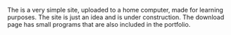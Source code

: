 The is a very simple site, uploaded to a home computer, made for learning purposes. The site is just an idea and is under construction.
The download page has small programs that are also included in the portfolio.
